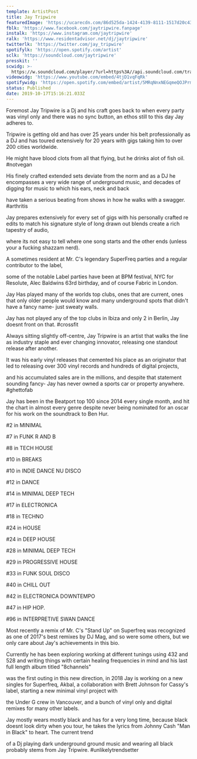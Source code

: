```yaml
---
template: ArtistPost
title: Jay Tripwire
featuredImage: 'https://ucarecdn.com/86d525da-1424-4139-8111-1517d20c433f/'
fblk: 'https://www.facebook.com/jaytripwire.fanpage'
instalk: 'https://www.instagram.com/jaytripwire'
ralk: 'https://www.residentadvisor.net/dj/jaytripwire'
twitterlk: 'https://twitter.com/jay_tripwire'
spotifylk: 'https://open.spotify.com/artist'
sclk: 'https://soundcloud.com/jaytripwire'
presskit: ''
scwidg: >-
  https://w.soundcloud.com/player/?url=https%3A//api.soundcloud.com/tracks/644743188&color=%23ff5500&auto_play=false&hide_related=false&show_comments=true&show_user=true&show_reposts=false&show_teaser=true&visual=true
videowidg: 'https://www.youtube.com/embed/4tjD1vqFqRk'
spotifywidg: 'https://open.spotify.com/embed/artist/5MRqNnxNEGqmeQOJPrm2wg'
status: Published
date: 2019-10-17T15:16:21.033Z
---
```



Foremost Jay Tripwire is a Dj and his craft goes back to when every party was vinyl only and there was no sync button, an ethos still to this day Jay adheres to.

Tripwire is getting old and has over 25 years under his belt professionally as a DJ and has toured extensively for 20 years with gigs taking him to over 200 cities worldwide.

He might have blood clots from all that flying, but he drinks alot of fish oil. #notvegan



His finely crafted extended sets deviate from the norm and as a DJ he encompasses a very wide range of underground music, and decades of digging for music to which his ears, neck and back

have taken a serious beating from shows in how he walks with a swagger. #arthritis

Jay prepares extensively for every set of gigs with his personally crafted re edits to match his signature style of long drawn out blends create a rich tapestry of audio,

where its not easy to tell where one song starts and the other ends (unless your a fucking shazzam nerd).

A sometimes resident at Mr. C's legendary SuperFreq parties and a regular contributor to the label,

some of the notable Label parties have been at BPM festival, NYC for Resolute, Alec Baldwins 63rd birthday, and of course Fabric in London.

Jay Has played many of the worlds top clubs, ones that are current, ones that only older people would know and many underground spots that didn't have a fancy name- just sweaty walls.



Jay has not played any of the top clubs in Ibiza and only 2 in Berlin, Jay doesnt front on that. #crossfit



Always sitting slightly off-centre, Jay Tripwire is an artist that walks the line as industry staple and ever changing innovator, releasing one standout release after another.

It was his early vinyl releases that cemented his place as an originator that led to releasing over 300 vinyl records and hundreds of digital projects,

and his accumulated sales are in the millions, and despite that statement sounding fancy- Jay has never owned a sports car or property anywhere. #ghettofab



Jay has been in the Beatport top 100 since 2014 every single month, and hit the chart in almost every genre despite never being nominated for an oscar for his work on the soundtrack to Ben Hur.

\#2 in MINIMAL

\#7 in FUNK R AND B

\#8 in TECH HOUSE

\#10 in BREAKS

\#10 in INDIE DANCE NU DISCO

\#12 in DANCE

\#14 in MINIMAL DEEP TECH

\#17 in ELECTRONICA

\#18 in TECHNO

\#24 in HOUSE

\#24 in DEEP HOUSE

\#28 in MINIMAL DEEP TECH

\#29 in PROGRESSIVE HOUSE

\#33 in FUNK SOUL DISCO

\#40 in CHILL OUT

\#42 in ELECTRONICA DOWNTEMPO

\#47 in HIP HOP.

\#96 in INTERPRETIVE SWAN DANCE



Most recently a remix of Mr. C's "Stand Up" on Superfreq was recognized as one of 2017's best remixes by DJ Mag, and so were some others, but we only care about Jay's achievements in this bio.



Currently he has been exploring working at different tunings using 432 and 528 and writing things with certain healing frequencies in mind and his last full length album titled "8channels"

was the first outing in this new direction, in 2018 Jay is working on a new singles for Superfreq, Akbal, a collaboration with Brett Johnson for Cassy's label, starting a new minimal vinyl project with

the Under G crew in Vancouver, and a bunch of vinyl only and digital remixes for many other labels.



Jay mostly wears mostly black and has for a very long time, because black doesnt look dirty when you tour, he takes the lyrics from Johnny Cash "Man in Black" to heart. The current trend

of a Dj playing dark underground ground music and wearing all black probably stems from Jay Tripwire. #unlikelytrendsetter
